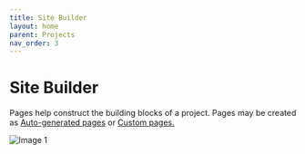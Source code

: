 ```yaml
---
title: Site Builder
layout: home
parent: Projects
nav_order: 3
---
```

# Site Builder

Pages help construct the building blocks of a project. Pages may be created as [Auto-generated pages](https://avannotate.github.io/documentation/pages/auto/) or [Custom pages.](https://avannotate.github.io/documentation/pages/custom/) 

![Image 1](../../assets/data_updated_2.png)
